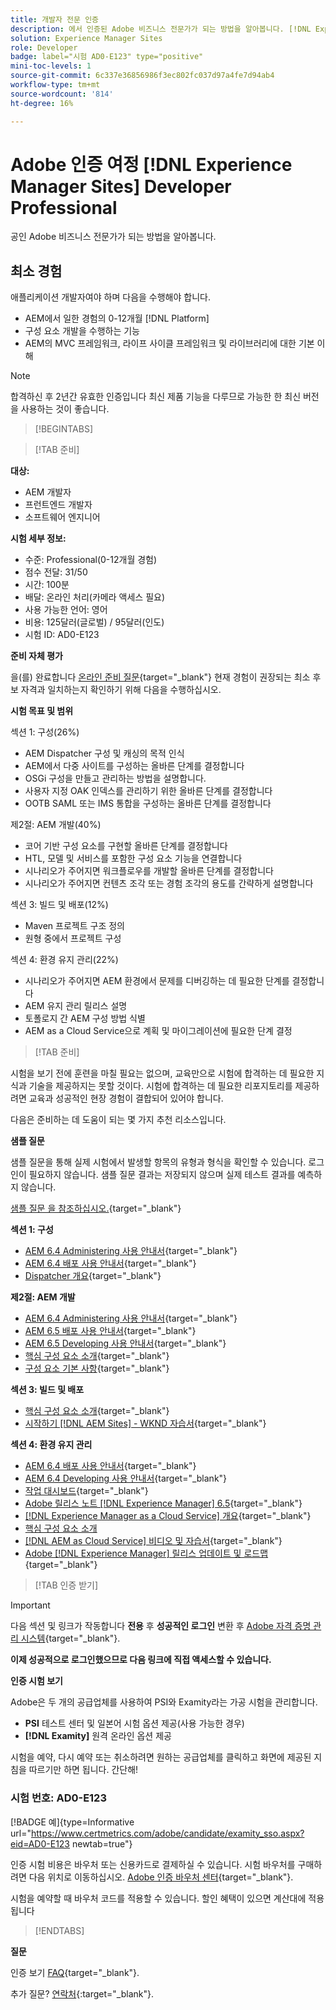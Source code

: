 ```yaml
---
title: 개발자 전문 인증
description: 에서 인증된 Adobe 비즈니스 전문가가 되는 방법을 알아봅니다. [!DNL Experience Manager Sites].
solution: Experience Manager Sites
role: Developer
badge: label="시험 AD0-E123" type="positive"
mini-toc-levels: 1
source-git-commit: 6c337e36856986f3ec802fc037d97a4fe7d94ab4
workflow-type: tm+mt
source-wordcount: '814'
ht-degree: 16%

---
```


# Adobe 인증 여정 [!DNL Experience Manager Sites] Developer Professional

공인 Adobe 비즈니스 전문가가 되는 방법을 알아봅니다.

## 최소 경험

애플리케이션 개발자여야 하며 다음을 수행해야 합니다.

* AEM에서 일한 경험의 0-12개월 [!DNL Platform]
* 구성 요소 개발을 수행하는 기능
* AEM의 MVC 프레임워크, 라이프 사이클 프레임워크 및 라이브러리에 대한 기본 이해

>[!NOTE]
>
>합격하신 후 2년간 유효한 인증입니다 최신 제품 기능을 다루므로 가능한 한 최신 버전을 사용하는 것이 좋습니다.

>[!BEGINTABS]

>[!TAB 준비]

**대상:**

* AEM 개발자
* 프런트엔드 개발자
* 소프트웨어 엔지니어

**시험 세부 정보:**

* 수준: Professional(0-12개월 경험)
* 점수 전달: 31/50
* 시간: 100분
* 배달: 온라인 처리(카메라 액세스 필요)
* 사용 가능한 언어: 영어
* 비용: 125달러(글로벌) / 95달러(인도)
* 시험 ID: AD0-E123

**준비 자체 평가**

을(를) 완료합니다 [온라인 준비 질문](https://scorpion.caveon.com/launchpad/ad-q-e123-readiness-questionnaire-for-adobe-experience-manager-sites-developer-professional-exam){target="_blank"} 현재 경험이 권장되는 최소 후보 자격과 일치하는지 확인하기 위해 다음을 수행하십시오.

**시험 목표 및 범위**

섹션 1: 구성(26%)

* AEM Dispatcher 구성 및 캐싱의 목적 인식
* AEM에서 다중 사이트를 구성하는 올바른 단계를 결정합니다
* OSGi 구성을 만들고 관리하는 방법을 설명합니다.
* 사용자 지정 OAK 인덱스를 관리하기 위한 올바른 단계를 결정합니다
* OOTB SAML 또는 IMS 통합을 구성하는 올바른 단계를 결정합니다

제2절: AEM 개발(40%)

* 코어 기반 구성 요소를 구현할 올바른 단계를 결정합니다
* HTL, 모델 및 서비스를 포함한 구성 요소 기능을 연결합니다
* 시나리오가 주어지면 워크플로우를 개발할 올바른 단계를 결정합니다
* 시나리오가 주어지면 컨텐츠 조각 또는 경험 조각의 용도를 간략하게 설명합니다

섹션 3: 빌드 및 배포(12%)

* Maven 프로젝트 구조 정의
* 원형 중에서 프로젝트 구성

섹션 4: 환경 유지 관리(22%)

* 시나리오가 주어지면 AEM 환경에서 문제를 디버깅하는 데 필요한 단계를 결정합니다
* AEM 유지 관리 릴리스 설명
* 토폴로지 간 AEM 구성 방법 식별
* AEM as a Cloud Service으로 계획 및 마이그레이션에 필요한 단계 결정

>[!TAB 준비]

시험을 보기 전에 훈련을 마칠 필요는 없으며, 교육만으로 시험에 합격하는 데 필요한 지식과 기술을 제공하지는 못할 것이다. 시험에 합격하는 데 필요한 리포지토리를 제공하려면 교육과 성공적인 현장 경험이 결합되어 있어야 합니다.

다음은 준비하는 데 도움이 되는 몇 가지 추천 리소스입니다.

**샘플 질문**

샘플 질문을 통해 실제 시험에서 발생할 항목의 유형과 형식을 확인할 수 있습니다. 로그인이 필요하지 않습니다. 샘플 질문 결과는 저장되지 않으며 실제 테스트 결과를 예측하지 않습니다.

[샘플 질문 을 참조하십시오.](https://scorpion.caveon.com/launchpad/ad3-e123-adobe-experience-manager-sites-developer-professional-sample-questions){target="_blank"}

**섹션 1: 구성**

* [AEM 6.4 Administering 사용 안내서](https://experienceleague.adobe.com/docs/experience-manager-64/administering/home.html?lang=en){target="_blank"}
* [AEM 6.4 배포 사용 안내서](https://experienceleague.adobe.com/docs/experience-manager-64/deploying/home.html?lang=ko-KR){target="_blank"}
* [Dispatcher 개요](https://experienceleague.adobe.com/docs/experience-manager-dispatcher/using/dispatcher.html?lang=en){target="_blank"}

**제2절: AEM 개발**

* [AEM 6.4 Administering 사용 안내서](https://experienceleague.adobe.com/docs/experience-manager-64/administering/home.html?lang=en){target="_blank"}
* [AEM 6.5 배포 사용 안내서](https://experienceleague.adobe.com/docs/experience-manager-65/deploying/home.html?lang=ko-KR){target="_blank"}
* [AEM 6.5 Developing 사용 안내서](https://experienceleague.adobe.com/docs/experience-manager-65/developing/home.html?lang=en){target="_blank"}
* [핵심 구성 요소 소개](https://experienceleague.adobe.com/docs/experience-manager-core-components/using/introduction.html?lang=en){target="_blank"}
* [구성 요소 기본 사항](https://experienceleague.adobe.com/docs/experience-manager-learn/getting-started-wknd-tutorial-develop/project-archetype/component-basics.html?lang=en){target="_blank"}

**섹션 3: 빌드 및 배포**

* [핵심 구성 요소 소개](https://experienceleague.adobe.com/docs/experience-manager-core-components/using/introduction.html?lang=en){target="_blank"}
* [시작하기 [!DNL AEM Sites] - WKND 자습서](https://experienceleague.adobe.com/docs/experience-manager-learn/getting-started-wknd-tutorial-develop/overview.html){target="_blank"}


**섹션 4: 환경 유지 관리**

* [AEM 6.4 배포 사용 안내서](https://experienceleague.adobe.com/docs/experience-manager-64/deploying/home.html?lang=ko-KR){target="_blank"}
* [AEM 6.4 Developing 사용 안내서](https://experienceleague.adobe.com/docs/experience-manager-64/developing/home.html?lang=en){target="_blank"}
* [작업 대시보드](https://experienceleague.adobe.com/docs/experience-manager-65/administering/operations/operations-dashboard.html?lang=en%20(Automated%20Maintenance%20Tasks)){target="_blank"}
* [Adobe 릴리스 노트 [!DNL Experience Manager] 6.5](https://experienceleague.adobe.com/docs/experience-manager-65/release-notes/service-pack/sp-release-notes.html){target="_blank"}
* [[!DNL Experience Manager as a Cloud Service] 개요](https://experienceleague.adobe.com/docs/experience-manager-cloud-service/content/home.html?lang=ko-KR){target="_blank"}
* [핵심 구성 요소 소개](https://experienceleague.adobe.com/docs/experience-manager-core-components/using/introduction.html?lang=en)
* [[!DNL AEM as Cloud Service] 비디오 및 자습서](https://experienceleague.adobe.com/docs/experience-manager-learn/cloud-service/overview.html?lang=en){target="_blank"}
* [Adobe [!DNL Experience Manager] 릴리스 업데이트 및 로드맵](https://experienceleague.adobe.com/docs/experience-manager-release-information/aem-release-updates/home.html?lang=ko-KR){target="_blank"}

>[!TAB 인증 받기]

>[!IMPORTANT]
>
>다음 섹션 및 링크가 작동합니다 **전용**  후 **성공적인 로그인** 변환 후 [Adobe 자격 증명 관리 시스템](http://www.certmetrics.com/adobe){target="_blank"}.


**이제 성공적으로 로그인했으므로 다음 링크에 직접 액세스할 수 있습니다.**

**인증 시험 보기**

Adobe은 두 개의 공급업체를 사용하여 PSI와 Examity라는 가공 시험을 관리합니다.

* **PSI** 테스트 센터 및 일본어 시험 옵션 제공(사용 가능한 경우)
* **[!DNL Examity]** 원격 온라인 옵션 제공

시험을 예약, 다시 예약 또는 취소하려면 원하는 공급업체를 클릭하고 화면에 제공된 지침을 따르기만 하면 됩니다. 간단해!

### 시험 번호: AD0-E123

[!BADGE 예]{type=Informative url="https://www.certmetrics.com/adobe/candidate/examity_sso.aspx?eid=AD0-E123 newtab=true"}

인증 시험 비용은 바우처 또는 신용카드로 결제하실 수 있습니다. 시험 바우처를 구매하려면 다음 위치로 이동하십시오. [Adobe 인증 바우처 센터](https://market.xvoucher.com/adobe/global){target="_blank"}.

시험을 예약할 때 바우처 코드를 적용할 수 있습니다. 할인 혜택이 있으면 계산대에 적용됩니다

>[!ENDTABS]

**질문**

인증 보기 [FAQ](https://experienceleague.adobe.com/docs/certification/certification/faq.html?lang=en){target="_blank"}.

추가 질문? [연락처](mailto:certif@adobe.com){:target=&quot;_blank&quot;}.
